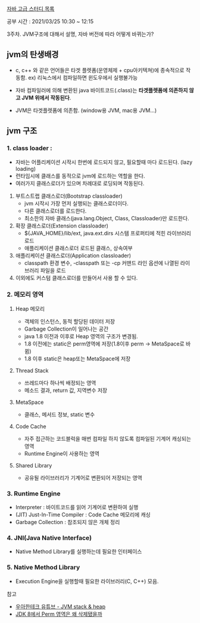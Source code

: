 [자바 고급 스터디 목록](https://ckdgus.tistory.com/80)

공부 시간 : 2021/03/25 10:30 ~ 12:15

3주차. JVM구조에 대해서 설명, 자바 버전에 따라 어떻게 바뀌는가?

## jvm의 탄생배경

- c, c++ 와 같은 언어들은 타겟 플렛폼(운영체제 + cpu아키텍쳐)에 종속적으로 작동함. ex) 리눅스에서 컴파일하면 윈도우에서 실행불가능

- 자바 컴파일러에 의해 변환된 java 바이트코드(.class)는 **타겟플렛폼에 의존하지 않고 JVM 위에서 작동된다**.

- JVM은 타겟플렛폼에 의존함. (window용 JVM, mac용 JVM...)

## jvm 구조

### 1. class loader :

- 자바는 어플리케이션 시작시 한번에 로드되지 않고, 필요할때 마다 로드된다. (lazy loading)
- 런타임시에 클래스를 동적으로 jvm에 로드하는 역할을 한다.
- 여러가지 클래스로더가 있으며 차례대로 로딩되며 작동된다.

1. 부트스트랩 클래스로더(Bootstrap classloader)
    - jvm 시작시 가장 먼저 실행되는 클래스로더이다.
    - 다른 클래스로더를 로드한다.
    - 최소한의 자바 클래스(java.lang.Object, Class, Classloader)만 로드한다.
1. 확장 클래스로더(Extension classloader)
    - ${JAVA_HOME}/lib/ext, java.ext.dirs 시스템 프로퍼티에 적힌 라이브러리 로드
    - 애플리케이션 클래스로더 로드된 클래스, 상속여부
1. 애플리케이션 클래스로더(Application classloader)
    - classpath 환경 변수, -classpath 또는 -cp 커맨드 라인 옵션에 나열된 라이브러리 파일을 로드
1. 이외에도 커스텀 클래스로더를 만들어서 사용 할 수 있다.

### 2. 메모리 영역

1. Heap 메모리
    - 객체의 인스턴스, 동적 할당된 데이터 저장
    - Garbage Collection이 일어나는 공간
    - java 1.8 이전과 이후로 Heap 영역의 구조가 변경됨.
    - 1.8 이전에는 static은 perm영역에 저장(1.8이후 perm -> MetaSpace로 바뀜)
    - 1.8 이후 static은 heap또는 MetaSpace에 저장

1. Thread Stack
    - 쓰레드마다 하나씩 배정되는 영역
    - 메소드 결과, return 값, 지역변수 저장
1. MetaSpace
    - 클래스, 메서드 정보, static 변수
1. Code Cache
    - 자주 접근하는 코드블럭을 매번 컴파일 하지 않도록 컴파일된 기계어 캐싱되는 영역
    - Runtime Engine이 사용하는 영역
1. Shared Library
    - 공유될 라이브러리가 기계어로 변환되어 저장되는 영역

### 3. Runtime Engine

- Interpreter : 바이트코드를 읽어 기계어로 변환하여 실행
- (JIT) Just-In-Time Compiler : Code Cache 메모리에 캐싱
- Garbage Collection : 참조되지 않은 개체 정리

### 4. JNI(Java Native Interface)

- Native Method Library를 실행하는데 필요한 인터페이스

### 5. Native Method Library

- Execution Engine을 실행할때 필요한 라이브러리(C, C++) 모음.

<script async class="speakerdeck-embed" data-id="9780d352c95f4361bd8c6fa164554afc" data-ratio="1.77777777777778" src="//speakerdeck.com/assets/embed.js"></script>
참고

- [우아한테크 유튜브 - JVM stack & heap](https://www.youtube.com/watch?v=UzaGOXKVhwU&list=PLgXGHBqgT2TvpJ_p9L_yZKPifgdBOzdVH&index=61)
- [JDK 8에서 Perm 영역은 왜 삭제됐을까](https://johngrib.github.io/wiki/java8-why-permgen-removed/)